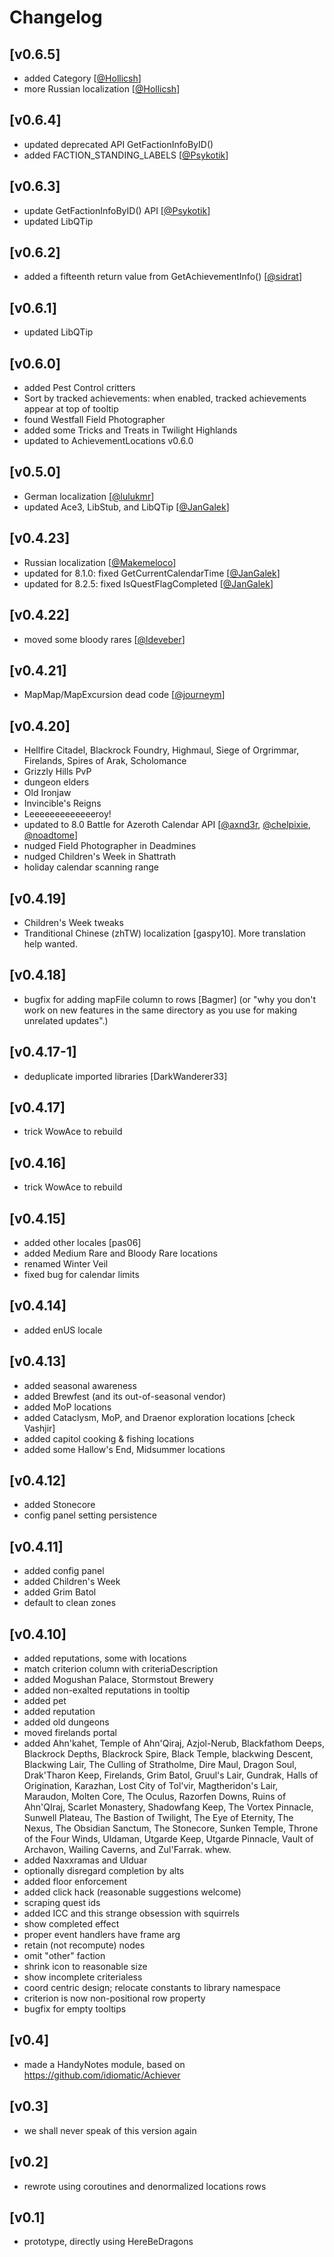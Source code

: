 # Changelog

## [v0.6.5]

- added Category [[@Hollicsh](https://github.com/hollicsh)]
- more Russian localization [[@Hollicsh](https://github.com/hollicsh)]

## [v0.6.4]

- updated deprecated API GetFactionInfoByID()
- added FACTION_STANDING_LABELS [[@Psykotik](https://github.com/psykotik)]

## [v0.6.3]

- update GetFactionInfoByID() API [[@Psykotik](https://github.com/psykotik)]
- updated LibQTip

## [v0.6.2]

- added a fifteenth return value from GetAchievementInfo() [[@sidrat](https://github.com/sidrat)]

## [v0.6.1]

- updated LibQTip

## [v0.6.0]

- added Pest Control critters
- Sort by tracked achievements: when enabled, tracked achievements appear at top of tooltip
- found Westfall Field Photographer
- added some Tricks and Treats in Twilight Highlands
- updated to AchievementLocations v0.6.0

## [v0.5.0]

- German localization [[@lulukmr](https://github.com/lulukmr)]
- updated Ace3, LibStub, and LibQTip [[@JanGalek](https://github.com/JanGalek)]

## [v0.4.23]

- Russian localization [[@Makemeloco](https://github.com/Makemeloco)]
- updated for 8.1.0: fixed GetCurrentCalendarTime [[@JanGalek](https://github.com/JanGalek)]
- updated for 8.2.5: fixed IsQuestFlagCompleted [[@JanGalek](https://github.com/JanGalek)]

## [v0.4.22]

- moved some bloody rares [[@ldeveber](https://github.com/ldeveber)]

## [v0.4.21]

- MapMap/MapExcursion dead code [[@journeym](https://github.com/journeym)]

## [v0.4.20]

- Hellfire Citadel, Blackrock Foundry, Highmaul, Siege of Orgrimmar, Firelands, Spires of Arak, Scholomance
- Grizzly Hills PvP
- dungeon elders
- Old Ironjaw
- Invincible's Reigns
- Leeeeeeeeeeeeeroy!
- updated to 8.0 Battle for Azeroth Calendar API [[@axnd3r](https://github.com/axnd3r), [@chelpixie](https://github.com/chelpixie), [@noadtome](https://github.com/noadtome)]
- nudged Field Photographer in Deadmines
- nudged Children's Week in Shattrath
- holiday calendar scanning range

## [v0.4.19]

- Children's Week tweaks
- Tranditional Chinese (zhTW) localization [gaspy10].  More translation help wanted.

## [v0.4.18]

- bugfix for adding mapFile column to rows [Bagmer] (or "why you don't work on new features in the same directory as you use for making unrelated updates".)

## [v0.4.17-1]

- deduplicate imported libraries [DarkWanderer33]

## [v0.4.17]

- trick WowAce to rebuild

## [v0.4.16]

- trick WowAce to rebuild

## [v0.4.15]

- added other locales [pas06]
- added Medium Rare and Bloody Rare locations
- renamed Winter Veil
- fixed bug for calendar limits

## [v0.4.14]

- added enUS locale

## [v0.4.13]

- added seasonal awareness
- added Brewfest (and its out-of-seasonal vendor)
- added MoP locations
- added Cataclysm, MoP, and Draenor exploration locations [check Vashjir]
- added capitol cooking & fishing locations
- added some Hallow's End, Midsummer locations

## [v0.4.12]

- added Stonecore
- config panel setting persistence

## [v0.4.11]

- added config panel
- added Children's Week
- added Grim Batol
- default to clean zones

## [v0.4.10]

- added reputations, some with locations
- match criterion column with criteriaDescription
- added Mogushan Palace, Stormstout Brewery
- added non-exalted reputations in tooltip
- added pet
- added reputation
- added old dungeons
- moved firelands portal
- added Ahn'kahet, Temple of Ahn'Qiraj, Azjol-Nerub, Blackfathom Deeps,
  Blackrock Depths, Blackrock Spire, Black Temple, blackwing Descent,
  Blackwing Lair, The Culling of Stratholme, Dire Maul, Dragon Soul,
  Drak'Tharon Keep, Firelands, Grim Batol, Gruul's Lair, Gundrak,
  Halls of Origination, Karazhan, Lost City of Tol'vir, Magtheridon's Lair,
  Maraudon, Molten Core, The Oculus, Razorfen Downs, Ruins of Ahn'QIraj,
  Scarlet Monastery, Shadowfang Keep, The Vortex Pinnacle, Sunwell Plateau,
  The Bastion of Twilight, The Eye of Eternity, The Nexus, The Obsidian Sanctum,
  The Stonecore, Sunken Temple, Throne of the Four Winds, Uldaman, Utgarde Keep,
  Utgarde Pinnacle, Vault of Archavon, Wailing Caverns, and Zul'Farrak. whew.
- added Naxxramas and Ulduar
- optionally disregard completion by alts
- added floor enforcement
- added click hack (reasonable suggestions welcome)
- scraping quest ids
- added ICC and this strange obsession with squirrels
- show completed effect
- proper event handlers have frame arg
- retain (not recompute) nodes
- omit "other" faction
- shrink icon to reasonable size
- show incomplete criterialess
- coord centric design; relocate constants to library namespace
- criterion is now non-positional row property
- bugfix for empty tooltips

## [v0.4]

- made a HandyNotes module, based on https://github.com/idiomatic/Achiever

## [v0.3]

- we shall never speak of this version again

## [v0.2]

- rewrote using coroutines and denormalized locations rows

## [v0.1]

- prototype, directly using HereBeDragons
